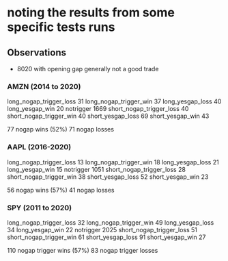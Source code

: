 # noting the results from some specific tests runs

## Observations

- 8020 with opening gap generally not a good trade

### AMZN (2014 to 2020)
long_nogap_trigger_loss       31
long_nogap_trigger_win        37
long_yesgap_loss              40
long_yesgap_win               20
notrigger                   1669
short_nogap_trigger_loss      40
short_nogap_trigger_win       40
short_yesgap_loss             69
short_yesgap_win              43

77 nogap wins (52%)
71 nogap losses

### AAPL (2016-2020)
long_nogap_trigger_loss       13
long_nogap_trigger_win        18
long_yesgap_loss              21
long_yesgap_win               15
notrigger                   1051
short_nogap_trigger_loss      28
short_nogap_trigger_win       38
short_yesgap_loss             52
short_yesgap_win              23

56 nogap wins (57%)
41 nogap losses

### SPY (2011 to 2020)
long_nogap_trigger_loss       32
long_nogap_trigger_win        49
long_yesgap_loss              34
long_yesgap_win               22
notrigger                   2025
short_nogap_trigger_loss      51
short_nogap_trigger_win       61
short_yesgap_loss             91
short_yesgap_win              27

110 nogap trigger wins (57%)
83 nogap trigger losses


